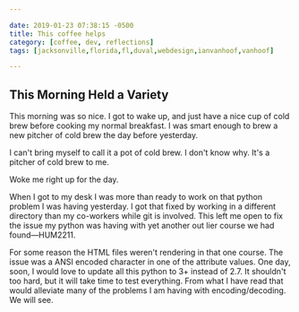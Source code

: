 ```yaml
---

date: 2019-01-23 07:38:15 -0500
title: This coffee helps
category: [coffee, dev, reflections]
tags: [jacksonville,florida,fl,duval,webdesign,ianvanhoof,vanhoof]

---
```


## This Morning Held a Variety

This morning was so nice. I got to wake up, and just have a nice cup of cold brew before cooking my normal breakfast. I was smart enough to brew a new pitcher of cold brew the day before yesterday. 

I can't bring myself to call it a pot of cold brew. I don't know why. It's a pitcher of cold brew to me. 

Woke me right up for the day. 

When I got to my desk I was more than ready to work on that python problem I was having yesterday. I got that fixed by working in a different directory than my co-workers while git is involved. This left me open to fix the issue my python was having with yet another out lier course we had found&mdash;HUM2211.

For some reason the HTML files weren't rendering in that one course. The issue was a ANSI encoded character in one of the attribute values. One day, soon, I would love to update all this python to 3+ instead of 2.7. It shouldn't too hard, but it will take time to test everything. From what I have read that would alleviate many of the problems I am having with encoding/decoding. We will see. 